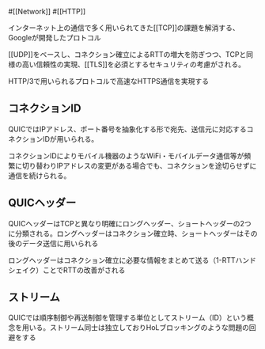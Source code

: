 #[[Network]] #[[HTTP]]

インターネット上の通信で多く用いられてきた[[TCP]]の課題を解消する、Googleが開発したプロトコル

[[UDP]]をベースし、コネクション確立によるRTTの増大を防ぎつつ、TCPと同様の高い信頼性の実現、[[TLS]]を必須とするセキュリティの考慮がされる。

HTTP/3で用いられるプロトコルで高速なHTTPS通信を実現する　

## コネクションID
QUICではIPアドレス、ポート番号を抽象化する形で宛先、送信元に対応するコネクションIDが用いられる。

コネクションIDによりモバイル機器のようなWiFi・モバイルデータ通信等が頻繁に切り替わりIPアドレスの変更がある場合でも、コネクションを途切らせずに通信を続けられる。

## QUICヘッダー
QUICヘッダーはTCPと異なり明確にロングヘッダー、ショートヘッダーの2つに分類される。ロングヘッダーはコネクション確立時、ショートヘッダーはその後のデータ送信に用いられる

ロングヘッダーはコネクション確立に必要な情報をまとめて送る（1-RTTハンドシェイク）ことでRTTの改善がされる

## ストリーム
QUICでは順序制御や再送制御を管理する単位としてストリーム（ID）という概念を用いる。ストリーム同士は独立しておりHoLブロッキングのような問題の回避をする